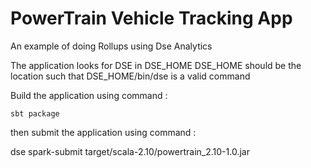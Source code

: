 PowerTrain Vehicle Tracking App
===============================

An example of doing Rollups using Dse Analytics

The application looks for DSE in DSE_HOME
DSE_HOME should be the location such that DSE_HOME/bin/dse is a valid command

Build the application using command :

	sbt package

then submit the application using command :

dse spark-submit target/scala-2.10/powertrain_2.10-1.0.jar
